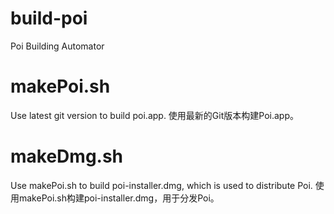 # build-poi
Poi Building Automator

# makePoi.sh

Use latest git version to build poi.app.
使用最新的Git版本构建Poi.app。

# makeDmg.sh

Use makePoi.sh to build poi-installer.dmg, which is used to distribute Poi.
使用makePoi.sh构建poi-installer.dmg，用于分发Poi。
